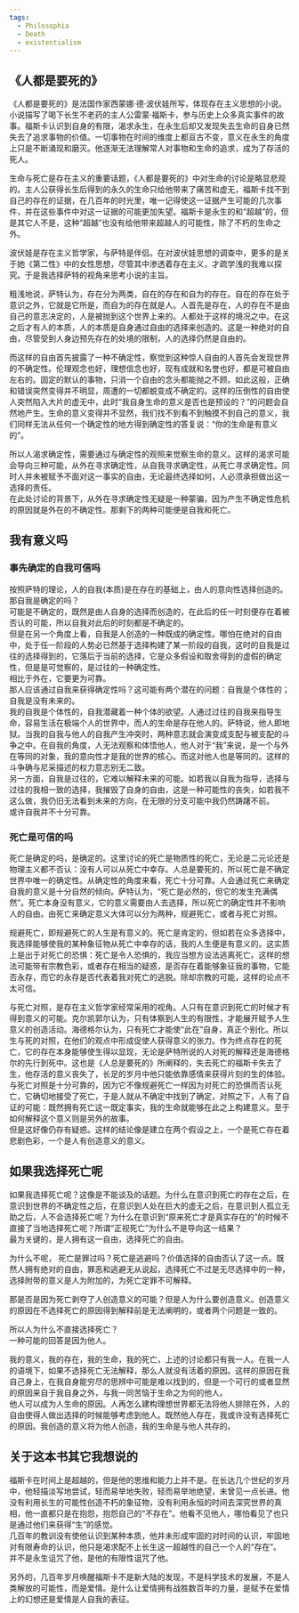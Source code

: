 ```yaml
---
tags:
  - Philosophia
  - Death
  - existentialism
---
```



## 《人都是要死的》

《人都是要死的》是法国作家西蒙娜·德·波伏娃所写，体现存在主义思想的小说。小说描写了喝下长生不老药的主人公雷蒙·福斯卡，参与历史上众多真实事件的故事。福斯卡认识到自身的有限，渴求永生，在永生后却又发现失去生命的自身已然失去了追求事物的价值。一切事物在时间的维度上都亘古不变，意义在永生的角度上只是不断涌现和磨灭。他逐渐无法理解常人对事物和生命的追求，成为了存活的死人。     

生命与死亡是存在主义的重要话题，《人都是要死的》中对生命的讨论是略显悲观的。主人公获得长生后得到的永久的生命只给他带来了痛苦和虚无，福斯卡找不到自己的存在的证据，在几百年的时光里，唯一记得使这一证据产生可能的几次事件，并在这些事件中对这一证据的可能更加失望。福斯卡是永生的和“超越”的，但是其它人不是，这种“超越”也没有给他带来超越人的可能性，除了不朽的生命之外。   

波伏娃是存在主义哲学家，与萨特是伴侣。在对波伏娃思想的调查中，更多的是关于她《第二性》中的女性思想，尽管其中渗透着存在主义，才疏学浅的我难以探究。于是我选择萨特的视角来思考小说的主旨。    

粗浅地说，萨特认为，存在分为两类，自在的存在和自为的存在。自在的存在处于意识之外，它就是它所是，而自为的存在就是人。人首先是存在，人的存在不是由自己的意志决定的，人是被抛到这个世界上来的。人都处于这样的境况之中。在这之后才有人的本质，人的本质是自身通过自由的选择来创造的。这是一种绝对的自由，尽管受到人身边预先存在的处境的限制，人的选择仍然是自由的。     

而这样的自由首先披露了一种不确定性，察觉到这种惊人自由的人首先会发现世界的不确定性。伦理观念也好，理想信念也好，现有成就和名誉也好，都是可被自由左右的。固定的默认的事物，只消一个自由的念头都能抛之不顾。如此这般，正确和错误突然变得并不明显，周遭的一切都蜕变成不确定的。这样的压倒性的自由使人突然陷入大片的虚无中，此时“我自身生命的意义是否也是预设的？”的问题会自然地产生。生命的意义变得并不显然，我们找不到看不到触摸不到自己的意义，我们同样无法从任何一个确定性的地方得到确定性的答复说：“你的生命是有意义的”。     

所以人渴求确定性，需要通过与确定性的观照来觉察生命的意义。这样的渴求可能会导向三种可能，从外在寻求确定性，从自我寻求确定性，从死亡寻求确定性。同时人并未被赋予不面对这一事实的自由，无论最终选择如何，人必须承担做出这一选择的责任。  
在此处讨论的背景下，从外在寻求确定性无疑是一种蒙骗，因为产生不确定性危机的原因就是外在的不确定性。那剩下的两种可能便是自我和死亡。    


## 我有意义吗

### 事先确定的自我可信吗

按照萨特的理论，人的自我(本质)是在存在的基础上，由人的意向性选择创造的。  
那自我是确定的吗？  
可能是不确定的，既然是由人自身的选择而创造的，在此后的任一时刻便存在着被否认的可能，所以自我对此后的时刻都是不确定的。   
但是在另一个角度上看，自我是人创造的一种既成的确定性。哪怕在绝对的自由中，处于任一阶段的人势必已然基于选择构建了某一阶段的自我，这时的自我是过往的选择得到的，它落后于当前的选择，它是众多假设和取舍得到的虚假的确定性，但是是可觉察的，是过往的一种确定性。    
相比于外在，它要更为可靠。   
那人应该通过自我来获得确定性吗？这可能有两个潜在的问题：自我是个体性的；自我是没有未来的。  
我的自我是个体性的，自我潜藏着一种个体的欲望。人通过过往的自我来指导生命，容易生活在极端个人的世界中，而人的生命是存在他人的。萨特说，他人即地狱。当我的自我与他人的自我产生冲突时，两种意志就会演变成支配与被支配的斗争之中。在自我的角度，人无法观察和体悟他人，他人对于“我”来说，是一个与外在等同的对象，我的意向性才是我的世界的核心。而这对他人也是等同的。这样的斗争确与尼采描述的权力意志别无二致。   
另一方面，自我是过往的，它难以解释未来的可能。如若我以自我为指导，选择与过往的我相一致的选择，我摧毁了自身的自由，这是一种可能性的丧失，如若我不这么做，我仍旧无法看到未来的方向，在无限的分支可能中我仍然踌躇不前。   
或许自我并不十分可靠。


### 死亡是可信的吗

死亡是确定的吗，是确定的。这里讨论的死亡是物质性的死亡，无论是二元论还是物理主义都不否认：没有人可以从死亡中幸存。人总是要死的，所以死亡是不确定世界中唯一的确定性。从确定性的角度来看，死亡十分可靠。人会通过死亡来确定自我的意义是十分自然的倾向。萨特认为，“死亡是必然的，但它的发生充满偶然”。死亡本身没有意义，它的意义需要由人去选择，所以死亡的确定性并不影响人的自由。由死亡来确定意义大体可以分为两种，规避死亡，或者与死亡对照。    

规避死亡，即规避死亡的人生是有意义的。死亡是肯定的，但如若在众多选择中，我选择能够使我的某种象征物从死亡中幸存的话，我的人生便是有意义的。这实质上是出于对死亡的恐惧：死亡是令人恐惧的，我应当想方设法逃离死亡。这样的想法可能带有宗教色彩，或者存在相当的疑惑，是否存在着能够象征我的事物，它能否永存，而它的永存是否代表着我对死亡的逃脱。除却宗教的可能，这样的论点不太可信。   

与死亡对照，是存在主义哲学家经常采用的视角。人只有在意识到死亡的时候才有得到意义的可能。克尔凯郭尔认为，只有体察到人生的有限性，才能展开赋予人生意义的创造活动。海德格尔认为，只有死亡才能使“此在”自身，真正个别化。所以生与死的对照，在他们的观点中形成促使人获得意义的张力。作为终点存在的死亡，它的存在本身能够使生得以显现，无论是萨特所说的人对死的解释还是海德格尔的先行到死中。这也是《人总是要死的》所阐释的，失去死亡的福斯卡失去了生，他存活的意义丧失了，长足的岁月中他只能依靠感情来获得片刻的生的体验。   
与死亡对照是十分可靠的，因为它不像规避死亡一样因为对死亡的恐惧而否认死亡，它确切地接受了死亡，于是人就从不确定中找到了确定，对照之下，人有了自证的可能：既然拥有死亡这一既定事实，我的生命就能够在此之上构建意义。至于如何解释这个意义则是另外的故事。  
但是这好像仍存有疑惑。这样的结论像是建立在两个假设之上，一个是死亡存在着悲剧色彩，一个是人有创造意义的意义。   

## 如果我选择死亡呢

如果我选择死亡呢？这像是不能谈及的话题。为什么在意识到死亡的存在之后，在意识到世界的不确定性之后，在意识到人处在巨大的虚无之后，在意识到人孤立无助之后，人不会选择死亡呢？为什么在意识到“原来死亡才是真实存在的”的时候不直接了当地选择死亡呢？所谓“正视死亡”为什么不是导向这一结果？   
最为关键的，是人拥有这一自由，选择死亡的自由。   

为什么不呢，
死亡是罪过吗？死亡是逃避吗？价值选择的自由否认了这一点。既然人拥有绝对的自由，罪恶和逃避无从说起，选择死亡不过是无尽选择中的一种，选择附带的意义是人为附加的，为死亡定罪不可解释。   

那是否是因为死亡剥夺了人创造意义的可能？但是人为什么要创造意义。创造意义的原因在不选择死亡的原因得到解释前是无法阐明的，或者两个问题是一致的。   

所以人为什么不直接选择死亡？  
一种可能的回答是因为他人。  

我的意义，我的存在，我的生命，我的死亡，上述的讨论都只有我一人。在我一人的语境下，如果不选择死亡无法解释，那么人就没有活着的原因。这样的原因在我自己身上，在我自身能穷尽的思辨中可能是难以找到的，但是一个可行的或者显然的原因来自于我自身之外，与我一同苦恼于生命之为何的他人。  
他人可以成为人生命的原因。人再怎么建构理想世界都无法将他人排除在外，人的自由使得人做出选择的时候能够考虑到他人。既然他人存在，我或许没有选择死亡的原因。我创造的意义将为他人创造，我的生命是与他人共存的。    


## 关于这本书其它我想说的

福斯卡在时间上是超越的，但是他的思维和能力上并不是。在长达几个世纪的岁月中，他轻描淡写地尝试，轻而易举地失败，轻而易举地绝望，未曾见一点长进。他没有利用长生的可能性创造不朽的象征物，没有利用永恒的时间去深究世界的真相，他一直都只是在抱怨，抱怨自己的“不存在”。他看不见他人，哪怕看见了也只是通过他们来获得“生”的感觉。    
几百年的教训没有使他认识到某种本质，他并未形成牢固的对时间的认识，牢固地对有限寿命的认识，他只是渴求配不上长生这一超越性的自己一个人的“存在”。   
并不是永生诅咒了他，是他的有限性诅咒了他。  

另外的，几百年岁月唤醒福斯卡不是新大陆的发现，不是科学技术的发展，不是人类解放的可能性，而是爱情。是什么让爱情拥有战胜数百年的力量，是赋予在爱情上的幻想还是爱情是人自我的表征。    